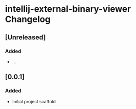 <!-- Keep a Changelog guide -> https://keepachangelog.com -->

# intellij-external-binary-viewer Changelog

## [Unreleased]

### Added

- ...

## [0.0.1]

### Added

- Initial project scaffold
